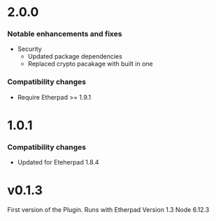 # 2.0.0 

### Notable enhancements and fixes

* Security
  * Updated package dependencies
  * Replaced crypto pacakage with built in one

### Compatibility changes
* Require Etherpad >= 1.9.1 


# 1.0.1

### Compatibility changes
* Updated for Eteherpad 1.8.4



# v0.1.3

First version of the Plugin.
Runs with Etherpad Version 1.3
Node 6.12.3
